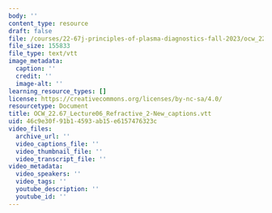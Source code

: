 ```yaml
---
body: ''
content_type: resource
draft: false
file: /courses/22-67j-principles-of-plasma-diagnostics-fall-2023/ocw_2267_lecture06_refractive_2-new_captions.vtt
file_size: 155833
file_type: text/vtt
image_metadata:
  caption: ''
  credit: ''
  image-alt: ''
learning_resource_types: []
license: https://creativecommons.org/licenses/by-nc-sa/4.0/
resourcetype: Document
title: OCW_22.67_Lecture06_Refractive_2-New_captions.vtt
uid: 46c9e30f-91b1-4593-ab15-e6157476323c
video_files:
  archive_url: ''
  video_captions_file: ''
  video_thumbnail_file: ''
  video_transcript_file: ''
video_metadata:
  video_speakers: ''
  video_tags: ''
  youtube_description: ''
  youtube_id: ''
---
```

